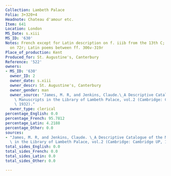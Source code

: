 ```yaml
---
Collection: Lambeth Palace
Folia: 3+320+4
Headnote: Chateau d'amour etc.
Item: 641
Location: London
MS_Date: s.xiii
MS_ID: '630'
Notes: French except for Latin description on f. iiib from the 13th C; Latin rubric
  on 72r; Latin poems between ff. 306v-319r
Place_of_production: Kent
Produced_for: St. Augustine's, Canterbury
Reference: '522'
owners:
- MS_ID: '630'
  owner_ID: 2
  owner_date: s.xiii
  owner_descr: St. Augustine's, Canterbury
  owner_gender: man
  owner_source: "James, M. R, and Jenkins, Claude.\_A Descriptive Catalogue of the\
    \ Manuscripts in the Library of Lambeth Palace, vol.2 (Cambridge: Cambridge UP,\
    \ 1932)."
  owner_type: clerical
percentage_English: 0.0
percentage_French: 95.7812
percentage_Latin: 4.2188
percentage_Other: 0.0
sources:
- "James, M. R, and Jenkins, Claude. \_A Descriptive Catalogue of the Manuscripts\
  \ in the Library of Lambeth Palace, vol.2 (Cambridge: Cambridge UP, 1932)."
total_sides_English: 0.0
total_sides_French: 0.0
total_sides_Latin: 0.0
total_sides_Other: 0.0

---
```

